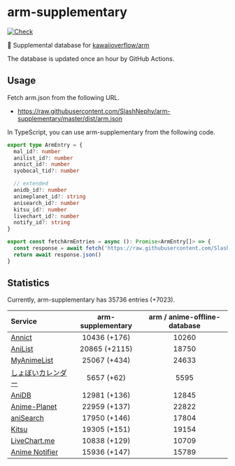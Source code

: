 # arm-supplementary

[![Check](https://github.com/SlashNephy/arm-supplementary/actions/workflows/check-node.yml/badge.svg)](https://github.com/SlashNephy/arm-supplementary/actions/workflows/check-node.yml)

💊 Supplemental database for [kawaiioverflow/arm](https://github.com/kawaiioverflow/arm)

The database is updated once an hour by GitHub Actions.

## Usage

Fetch arm.json from the following URL.

- https://raw.githubusercontent.com/SlashNephy/arm-supplementary/master/dist/arm.json

In TypeScript, you can use arm-supplementary from the following code.

```TypeScript
export type ArmEntry = {
  mal_id?: number
  anilist_id?: number
  annict_id?: number
  syobocal_tid?: number

  // extended
  anidb_id?: number
  animeplanet_id?: string
  anisearch_id?: number
  kitsu_id?: number
  livechart_id?: number
  notify_id?: string
}

export const fetchArmEntries = async (): Promise<ArmEntry[]> => {
  const response = await fetch('https://raw.githubusercontent.com/SlashNephy/arm-supplementary/master/dist/arm.json')
  return await response.json()
}
```

## Statistics

Currently, arm-supplementary has 35736 entries (+7023).

| Service                                     | arm-supplementary | arm / anime-offline-database |
| :------------------------------------------ | :---------------: | :--------------------------: |
| [Annict](https://annict.com)                |   10436 (+176)    |            10260             |
| [AniList](https://anilist.co)               |   20865 (+2115)   |            18750             |
| [MyAnimeList](https://myanimelist.net)      |   25067 (+434)    |            24633             |
| [しょぼいカレンダー](https://cal.syoboi.jp) |    5657 (+62)     |             5595             |
| [AniDB](https://anidb.net)                  |   12981 (+136)    |            12845             |
| [Anime-Planet](https://anime-planet.com)    |   22959 (+137)    |            22822             |
| [aniSearch](https://anisearch.com)          |   17950 (+146)    |            17804             |
| [Kitsu](https://kitsu.io)                   |   19305 (+151)    |            19154             |
| [LiveChart.me](https://livechart.me)        |   10838 (+129)    |            10709             |
| [Anime Notifier](https://notify.moe)        |   15936 (+147)    |            15789             |
